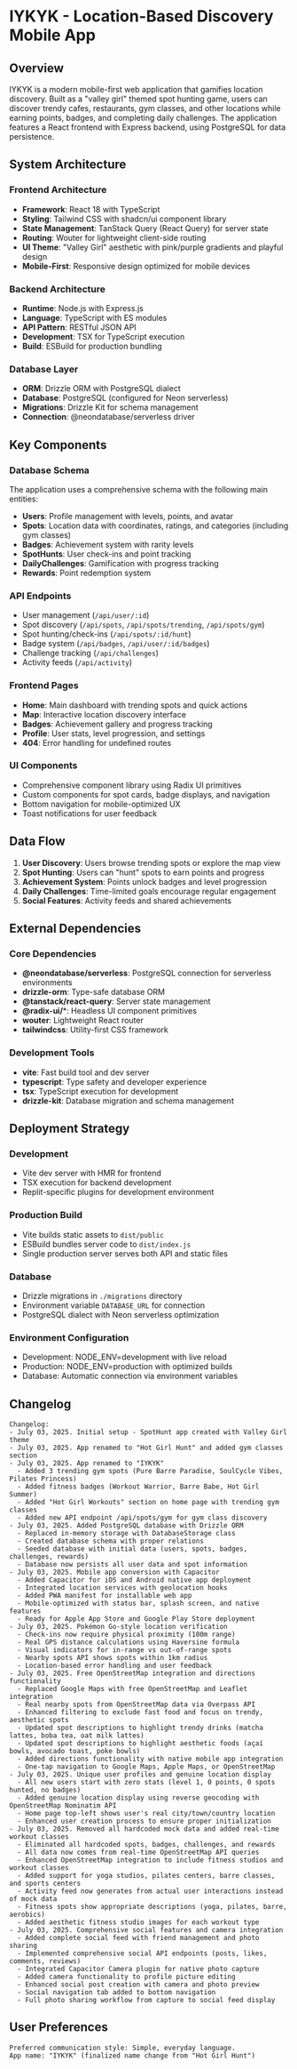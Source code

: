 # IYKYK - Location-Based Discovery Mobile App

## Overview

IYKYK is a modern mobile-first web application that gamifies location discovery. Built as a "valley girl" themed spot hunting game, users can discover trendy cafes, restaurants, gym classes, and other locations while earning points, badges, and completing daily challenges. The application features a React frontend with Express backend, using PostgreSQL for data persistence.

## System Architecture

### Frontend Architecture
- **Framework**: React 18 with TypeScript
- **Styling**: Tailwind CSS with shadcn/ui component library
- **State Management**: TanStack Query (React Query) for server state
- **Routing**: Wouter for lightweight client-side routing
- **UI Theme**: "Valley Girl" aesthetic with pink/purple gradients and playful design
- **Mobile-First**: Responsive design optimized for mobile devices

### Backend Architecture  
- **Runtime**: Node.js with Express.js
- **Language**: TypeScript with ES modules
- **API Pattern**: RESTful JSON API
- **Development**: TSX for TypeScript execution
- **Build**: ESBuild for production bundling

### Database Layer
- **ORM**: Drizzle ORM with PostgreSQL dialect
- **Database**: PostgreSQL (configured for Neon serverless)
- **Migrations**: Drizzle Kit for schema management
- **Connection**: @neondatabase/serverless driver

## Key Components

### Database Schema
The application uses a comprehensive schema with the following main entities:

- **Users**: Profile management with levels, points, and avatar
- **Spots**: Location data with coordinates, ratings, and categories (including gym classes)
- **Badges**: Achievement system with rarity levels
- **SpotHunts**: User check-ins and point tracking
- **DailyChallenges**: Gamification with progress tracking
- **Rewards**: Point redemption system

### API Endpoints
- User management (`/api/user/:id`)
- Spot discovery (`/api/spots`, `/api/spots/trending`, `/api/spots/gym`)
- Spot hunting/check-ins (`/api/spots/:id/hunt`)
- Badge system (`/api/badges`, `/api/user/:id/badges`)
- Challenge tracking (`/api/challenges`)
- Activity feeds (`/api/activity`)

### Frontend Pages
- **Home**: Main dashboard with trending spots and quick actions
- **Map**: Interactive location discovery interface
- **Badges**: Achievement gallery and progress tracking
- **Profile**: User stats, level progression, and settings
- **404**: Error handling for undefined routes

### UI Components
- Comprehensive component library using Radix UI primitives
- Custom components for spot cards, badge displays, and navigation
- Bottom navigation for mobile-optimized UX
- Toast notifications for user feedback

## Data Flow

1. **User Discovery**: Users browse trending spots or explore the map view
2. **Spot Hunting**: Users can "hunt" spots to earn points and progress
3. **Achievement System**: Points unlock badges and level progression
4. **Daily Challenges**: Time-limited goals encourage regular engagement
5. **Social Features**: Activity feeds and shared achievements

## External Dependencies

### Core Dependencies
- **@neondatabase/serverless**: PostgreSQL connection for serverless environments
- **drizzle-orm**: Type-safe database ORM
- **@tanstack/react-query**: Server state management
- **@radix-ui/***: Headless UI component primitives
- **wouter**: Lightweight React router
- **tailwindcss**: Utility-first CSS framework

### Development Tools
- **vite**: Fast build tool and dev server
- **typescript**: Type safety and developer experience
- **tsx**: TypeScript execution for development
- **drizzle-kit**: Database migration and schema management

## Deployment Strategy

### Development
- Vite dev server with HMR for frontend
- TSX execution for backend development
- Replit-specific plugins for development environment

### Production Build
- Vite builds static assets to `dist/public`
- ESBuild bundles server code to `dist/index.js`
- Single production server serves both API and static files

### Database
- Drizzle migrations in `./migrations` directory
- Environment variable `DATABASE_URL` for connection
- PostgreSQL dialect with Neon serverless optimization

### Environment Configuration
- Development: NODE_ENV=development with live reload
- Production: NODE_ENV=production with optimized builds
- Database: Automatic connection via environment variables

## Changelog
```
Changelog:
- July 03, 2025. Initial setup - SpotHunt app created with Valley Girl theme
- July 03, 2025. App renamed to "Hot Girl Hunt" and added gym classes section
- July 03, 2025. App renamed to "IYKYK"
  - Added 3 trending gym spots (Pure Barre Paradise, SoulCycle Vibes, Pilates Princess)
  - Added fitness badges (Workout Warrior, Barre Babe, Hot Girl Summer)
  - Added "Hot Girl Workouts" section on home page with trending gym classes
  - Added new API endpoint /api/spots/gym for gym class discovery
- July 03, 2025. Added PostgreSQL database with Drizzle ORM
  - Replaced in-memory storage with DatabaseStorage class
  - Created database schema with proper relations
  - Seeded database with initial data (users, spots, badges, challenges, rewards)
  - Database now persists all user data and spot information
- July 03, 2025. Mobile app conversion with Capacitor
  - Added Capacitor for iOS and Android native app deployment
  - Integrated location services with geolocation hooks
  - Added PWA manifest for installable web app
  - Mobile-optimized with status bar, splash screen, and native features
  - Ready for Apple App Store and Google Play Store deployment
- July 03, 2025. Pokémon Go-style location verification
  - Check-ins now require physical proximity (100m range)
  - Real GPS distance calculations using Haversine formula
  - Visual indicators for in-range vs out-of-range spots
  - Nearby spots API shows spots within 1km radius
  - Location-based error handling and user feedback
- July 03, 2025. Free OpenStreetMap integration and directions functionality
  - Replaced Google Maps with free OpenStreetMap and Leaflet integration
  - Real nearby spots from OpenStreetMap data via Overpass API
  - Enhanced filtering to exclude fast food and focus on trendy, aesthetic spots
  - Updated spot descriptions to highlight trendy drinks (matcha lattes, boba tea, oat milk lattes)
  - Updated spot descriptions to highlight aesthetic foods (açaí bowls, avocado toast, poke bowls)
  - Added directions functionality with native mobile app integration
  - One-tap navigation to Google Maps, Apple Maps, or OpenStreetMap
- July 03, 2025. Unique user profiles and genuine location display
  - All new users start with zero stats (level 1, 0 points, 0 spots hunted, no badges)
  - Added genuine location display using reverse geocoding with OpenStreetMap Nominatim API
  - Home page top-left shows user's real city/town/country location
  - Enhanced user creation process to ensure proper initialization
- July 03, 2025. Removed all hardcoded mock data and added real-time workout classes
  - Eliminated all hardcoded spots, badges, challenges, and rewards
  - All data now comes from real-time OpenStreetMap API queries
  - Enhanced OpenStreetMap integration to include fitness studios and workout classes
  - Added support for yoga studios, pilates centers, barre classes, and sports centers
  - Activity feed now generates from actual user interactions instead of mock data
  - Fitness spots show appropriate descriptions (yoga, pilates, barre, aerobics)
  - Added aesthetic fitness studio images for each workout type
- July 03, 2025. Comprehensive social features and camera integration
  - Added complete social feed with friend management and photo sharing
  - Implemented comprehensive social API endpoints (posts, likes, comments, reviews)
  - Integrated Capacitor Camera plugin for native photo capture
  - Added camera functionality to profile picture editing
  - Enhanced social post creation with camera and photo preview
  - Social navigation tab added to bottom navigation
  - Full photo sharing workflow from capture to social feed display
```

## User Preferences
```
Preferred communication style: Simple, everyday language.
App name: "IYKYK" (finalized name change from "Hot Girl Hunt")
```